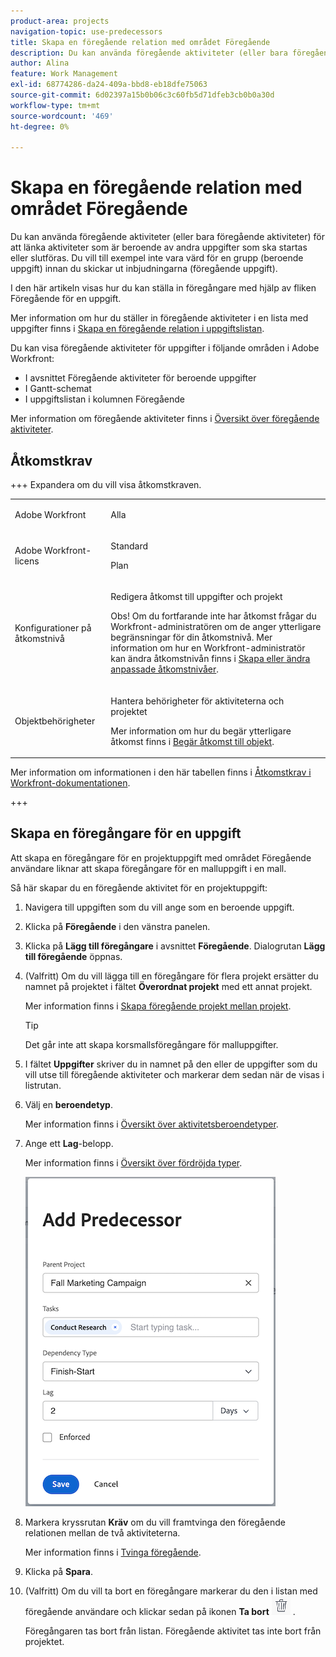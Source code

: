 ```yaml
---
product-area: projects
navigation-topic: use-predecessors
title: Skapa en föregående relation med området Föregående
description: Du kan använda föregående aktiviteter (eller bara föregående aktiviteter) för att länka aktiviteter som är beroende av andra uppgifter som ska startas eller slutföras.
author: Alina
feature: Work Management
exl-id: 68774286-da24-409a-bbd8-eb18dfe75063
source-git-commit: 6d02397a15b0b06c3c60fb5d71dfeb3cb0b0a30d
workflow-type: tm+mt
source-wordcount: '469'
ht-degree: 0%

---
```


# Skapa en föregående relation med området Föregående

<!-- Audited: 5/2025 -->

Du kan använda föregående aktiviteter (eller bara föregående aktiviteter) för att länka aktiviteter som är beroende av andra uppgifter som ska startas eller slutföras. Du vill till exempel inte vara värd för en grupp (beroende uppgift) innan du skickar ut inbjudningarna (föregående uppgift).

I den här artikeln visas hur du kan ställa in föregångare med hjälp av fliken Föregående för en uppgift.

Mer information om hur du ställer in föregående aktiviteter i en lista med uppgifter finns i [Skapa en föregående relation i uppgiftslistan](../../../manage-work/tasks/use-prdcssrs/create-predecessors-on-task-list.md).

Du kan visa föregående aktiviteter för uppgifter i följande områden i Adobe Workfront:

* I avsnittet Föregående aktiviteter för beroende uppgifter
* I Gantt-schemat
* I uppgiftslistan i kolumnen Föregående

Mer information om föregående aktiviteter finns i [Översikt över föregående aktiviteter](../../../manage-work/tasks/use-prdcssrs/predecessors-overview.md).

## Åtkomstkrav

+++ Expandera om du vill visa åtkomstkraven.

<table style="table-layout:auto"> 
 <col> 
 <col> 
 <tbody> 
  <tr> 
   <td role="rowheader">Adobe Workfront</td> 
   <td> <p>Alla</p> </td> 
  </tr> 
  <tr> 
   <td role="rowheader">Adobe Workfront-licens</td> 
   <td> 
   <p>Standard </p>
    <p>Plan </p> </td> 
  </tr> 
  <tr> 
   <td role="rowheader">Konfigurationer på åtkomstnivå</td> 
   <td> <p>Redigera åtkomst till uppgifter och projekt</p> <p>Obs! Om du fortfarande inte har åtkomst frågar du Workfront-administratören om de anger ytterligare begränsningar för din åtkomstnivå. Mer information om hur en Workfront-administratör kan ändra åtkomstnivån finns i <a href="../../../administration-and-setup/add-users/configure-and-grant-access/create-modify-access-levels.md" class="MCXref xref">Skapa eller ändra anpassade åtkomstnivåer</a>.</p> </td> 
  </tr> 
  <tr> 
   <td role="rowheader">Objektbehörigheter</td> 
   <td> <p>Hantera behörigheter för aktiviteterna och projektet</p> <p>Mer information om hur du begär ytterligare åtkomst finns i <a href="../../../workfront-basics/grant-and-request-access-to-objects/request-access.md" class="MCXref xref">Begär åtkomst till objekt</a>.</p> </td> 
  </tr> 
 </tbody> 
</table>

Mer information om informationen i den här tabellen finns i [Åtkomstkrav i Workfront-dokumentationen](/help/quicksilver/administration-and-setup/add-users/access-levels-and-object-permissions/access-level-requirements-in-documentation.md).

+++

## Skapa en föregångare för en uppgift

Att skapa en föregångare för en projektuppgift med området Föregående användare liknar att skapa föregångare för en malluppgift i en mall.

Så här skapar du en föregående aktivitet för en projektuppgift:

1. Navigera till uppgiften som du vill ange som en beroende uppgift.

1. Klicka på **Föregående** i den vänstra panelen.

1. Klicka på **Lägg till föregångare** i avsnittet **Föregående**. Dialogrutan **Lägg till föregående** öppnas.

1. (Valfritt) Om du vill lägga till en föregångare för flera projekt ersätter du namnet på projektet i fältet **Överordnat projekt** med ett annat projekt.

   Mer information finns i [Skapa föregående projekt mellan projekt](../../../manage-work/tasks/use-prdcssrs/cross-project-predecessors.md).

   >[!TIP]
   >
   >Det går inte att skapa korsmallsföregångare för malluppgifter.


1. I fältet **Uppgifter** skriver du in namnet på den eller de uppgifter som du vill utse till föregående aktiviteter och markerar dem sedan när de visas i listrutan.

1. Välj en **beroendetyp**.

   Mer information finns i [Översikt över aktivitetsberoendetyper](../../../manage-work/tasks/use-prdcssrs/task-dependency-types.md).

1. Ange ett **Lag**-belopp.

   Mer information finns i &#x200B;[Översikt över fördröjda typer](../../../manage-work/tasks/use-prdcssrs/lag-types.md).

   ![Dialogrutan Lägg till föregående](assets/add-predecessor-dialog-box.png)

1. Markera kryssrutan **Kräv** om du vill framtvinga den föregående relationen mellan de två aktiviteterna.

   Mer information finns i [Tvinga föregående](../../../manage-work/tasks/use-prdcssrs/enforced-predecessors.md).

1. Klicka på **Spara**.

1. (Valfritt) Om du vill ta bort en föregångare markerar du den i listan med föregående användare och klickar sedan på ikonen **Ta bort** ![Ta bort](assets/remove-or-delete-icon.png) .

   Föregångaren tas bort från listan. Föregående aktivitet tas inte bort från projektet.
